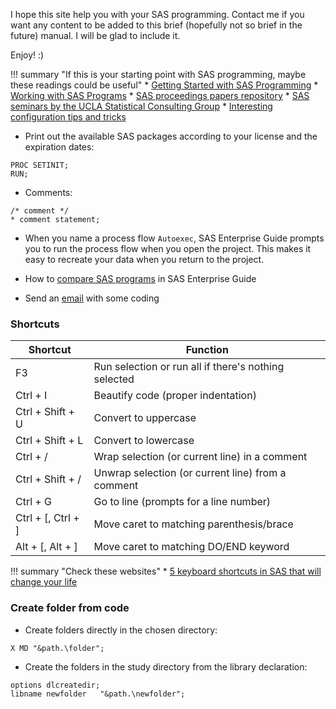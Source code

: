 I hope this site help you with your SAS programming.
Contact me if you want any content to be added to this brief (hopefully not so brief in the future) manual. 
I will be glad to include it.

Enjoy! :)

!!! summary "If this is your starting point with SAS programming, maybe these readings could be useful"
    * [Getting Started with SAS Programming](https://support.sas.com/edu/OLTRN/ECPRG193/m411/m411_5_a_sum.htm)
    * [Working with SAS Programs](https://support.sas.com/edu/OLTRN/ECPRG193/m412/m412_3_a_sum.htm)
    * [SAS proceedings papers repository](https://www.lexjansen.com/cgi-bin/saspapers_query.php)
    * [SAS seminars by the UCLA Statistical Consulting Group](https://stats.idre.ucla.edu/other/mult-pkg/seminars/#SAS)
    * [Interesting configuration tips and tricks](http://support.sas.com/resources/papers/proceedings14/SAS331-2014.pdf)

* Print out the available SAS packages according to your license and the expiration dates: 

``` sas
PROC SETINIT; 
RUN;
```

* Comments:

``` sas
/* comment */
* comment statement;
```

* When you name a process flow `Autoexec`, SAS Enterprise Guide prompts you to run the process flow when you open the project. This makes it easy to recreate your data when you return to the project.

* How to [compare SAS programs](http://blogs.sas.com/content/sasdummy/2015/04/03/compare-sas-programs-in-sas-enterprise-guide/) in SAS Enterprise Guide

* Send an [email](http://support.sas.com/documentation/cdl/en/lestmtsref/63323/HTML/default/viewer.htm#n0ig2krarrz6vtn1aw9zzvtez4qo.htm) with some coding

### Shortcuts

| Shortcut | Function |
|----------|----------|
| F3 | Run selection or run all if there's nothing selected |
| Ctrl + I | Beautify code (proper indentation) |
| Ctrl + Shift + U | Convert to uppercase |
| Ctrl + Shift + L | Convert to lowercase |
| Ctrl + / | Wrap selection (or current line) in a comment |
| Ctrl + Shift + / | Unwrap selection (or current line) from a comment | 
| Ctrl + G | Go to line (prompts for a line number) |
| Ctrl + [, Ctrl + ] | Move caret to matching parenthesis/brace |
| Alt + [, Alt + ] | Move caret to matching DO/END keyword |

!!! summary "Check these websites"
    * [5 keyboard shortcuts in SAS that will change your life](http://blogs.sas.com/content/sasdummy/2013/10/29/five-keyboard-shortcuts/)

### Create folder from code
* Create folders directly in the chosen directory:
```
X MD "&path.\folder";
```

* Create the folders in the study directory from the library declaration:
```
options dlcreatedir;
libname newfolder	"&path.\newfolder";
```
